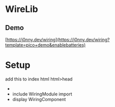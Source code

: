 # WireLib

## Demo

[https://j0nny.dev/wiring](https://j0nny.dev/wiring?template=pico+demo&enablebatteries)

# Setup

add this to index html html>head

- <link href="https://fonts.googleapis.com/icon?family=Material+Icons"
         rel="stylesheet">
- include WiringModule import
- display WiringComponent
